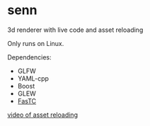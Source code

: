 # senn
3d renderer with live code and asset reloading

Only runs on Linux.

Dependencies:

  - GLFW
  - YAML-cpp
  - Boost
  - GLEW
  - [FasTC](https://github.com/GammaUNC/FasTC)

[video of asset reloading](https://www.dropbox.com/s/ga5xr239hg6vx7l/Screencast%20from%2008-05-2015%2009%3A15%3A04%20PM.webm?dl=0)
